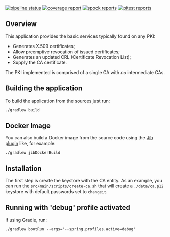 [![pipeline status](https://gitlab.com/ebo/simple-pki/badges/master/pipeline.svg)](https://gitlab.com/ebo/simple-pki/commits/master)
[![coverage report](https://gitlab.com/ebo/simple-pki/badges/master/coverage.svg)](https://ebo.gitlab.io/simple-pki/jacoco/)
[![spock reports](https://img.shields.io/badge/spock-reports-blue.svg)](https://ebo.gitlab.io/simple-pki/spock/)
[![pitest reports](https://img.shields.io/badge/pitest-reports-violet.svg)](https://ebo.gitlab.io/simple-pki/pitest/)

## Overview

This application provides the basic services typically found on any PKI:

- Generates X.509 certificates;
- Allow preemptive revocation of issued certificates;
- Generates an updated CRL (Certificate Revocation List);
- Supply the CA certificate.

The PKI implemented is comprised of a single CA with _no_ intermediate CAs.

## Building the application

To build the application from the sources just run:

```
./gradlew build
```

## Docker Image

You can also build a Docker image from the source code using the
[Jib plugin](https://github.com/GoogleContainerTools/jib/tree/master/jib-gradle-plugin#build-your-image) like, for example:

```
./gradlew jibDockerBuild
```

## Installation

The first step is create the keystore with the CA entity.
As an example, you can run the `src/main/scripts/create-ca.sh` that will create a `./data/ca.p12` keystore with default passwords set to `changeit`.

## Running with 'debug' profile activated

If using Gradle, run:

```
./gradlew bootRun --args='--spring.profiles.active=debug'
```

